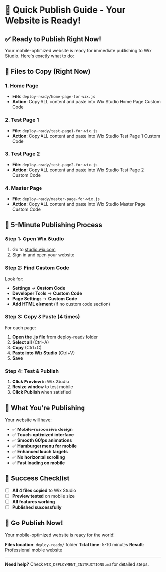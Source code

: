 # 🚀 Quick Publish Guide - Your Website is Ready!

## ✅ **Ready to Publish Right Now!**

Your mobile-optimized website is ready for immediate publishing to Wix Studio. Here's exactly what to do:

## 📁 **Files to Copy (Right Now)**

### **1. Home Page**
- **File**: `deploy-ready/home-page-for-wix.js`
- **Action**: Copy ALL content and paste into Wix Studio Home Page Custom Code

### **2. Test Page 1**
- **File**: `deploy-ready/test-page1-for-wix.js`
- **Action**: Copy ALL content and paste into Wix Studio Test Page 1 Custom Code

### **3. Test Page 2**
- **File**: `deploy-ready/test-page2-for-wix.js`
- **Action**: Copy ALL content and paste into Wix Studio Test Page 2 Custom Code

### **4. Master Page**
- **File**: `deploy-ready/master-page-for-wix.js`
- **Action**: Copy ALL content and paste into Wix Studio Master Page Custom Code

## 🔧 **5-Minute Publishing Process**

### **Step 1: Open Wix Studio**
1. Go to [studio.wix.com](https://studio.wix.com)
2. Sign in and open your website

### **Step 2: Find Custom Code**
Look for:
- **Settings** → **Custom Code**
- **Developer Tools** → **Custom Code**
- **Page Settings** → **Custom Code**
- **Add HTML element** (if no custom code section)

### **Step 3: Copy & Paste (4 times)**
For each page:
1. **Open the .js file** from deploy-ready folder
2. **Select all** (Ctrl+A)
3. **Copy** (Ctrl+C)
4. **Paste into Wix Studio** (Ctrl+V)
5. **Save**

### **Step 4: Test & Publish**
1. **Click Preview** in Wix Studio
2. **Resize window** to test mobile
3. **Click Publish** when satisfied

## 📱 **What You're Publishing**

Your website will have:
- ✅ **Mobile-responsive design**
- ✅ **Touch-optimized interface**
- ✅ **Smooth 60fps animations**
- ✅ **Hamburger menu for mobile**
- ✅ **Enhanced touch targets**
- ✅ **No horizontal scrolling**
- ✅ **Fast loading on mobile**

## 🎯 **Success Checklist**

- [ ] **All 4 files copied** to Wix Studio
- [ ] **Preview tested** on mobile size
- [ ] **All features working**
- [ ] **Published successfully**

## 🚀 **Go Publish Now!**

Your mobile-optimized website is ready for the world!

**Files location**: `deploy-ready/` folder
**Total time**: 5-10 minutes
**Result**: Professional mobile website

---

**Need help?** Check `WIX_DEPLOYMENT_INSTRUCTIONS.md` for detailed steps. 
